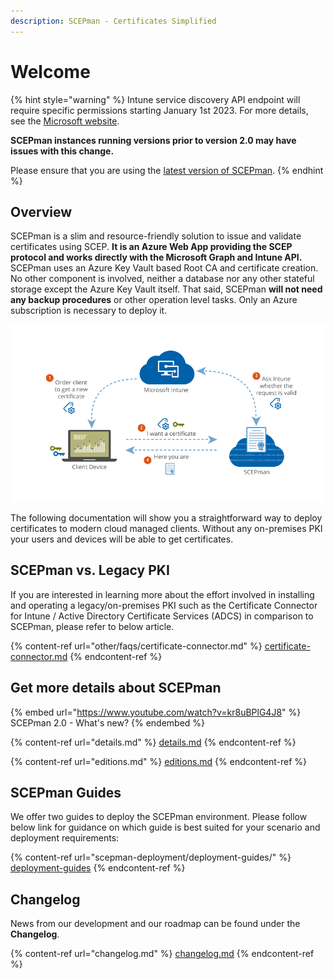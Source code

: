 ```yaml
---
description: SCEPman - Certificates Simplified
---
```


# Welcome

{% hint style="warning" %}
Intune service discovery API endpoint will require specific permissions starting January 1st 2023. For more details, see the [Microsoft website](https://aka.ms/mem-servicediscovery-api-blog).

**SCEPman instances running versions prior to version 2.0 may have issues with this change.**&#x20;

Please ensure that you are using the [latest version of SCEPman](scepman-configuration/optional/update-strategy.md).
{% endhint %}



## Overview

SCEPman is a slim and resource-friendly solution to issue and validate certificates using SCEP. **It is an Azure Web App providing the SCEP protocol and works directly with the Microsoft Graph and Intune API.** SCEPman uses an Azure Key Vault based Root CA and certificate creation. No other component is involved, neither a database nor any other stateful storage except the Azure Key Vault itself. That said, SCEPman **will not need any backup procedures** or other operation level tasks. Only an Azure subscription is necessary to deploy it.

![SCEP flow with Microsoft Intune](.gitbook/assets/scepman-flowchart.webp)

The following documentation will show you a straightforward way to deploy certificates to modern cloud managed clients. Without any on-premises PKI your users and devices will be able to get certificates.

## SCEPman vs. Legacy PKI

If you are interested in learning more about the effort involved in installing and operating a legacy/on-premises PKI such as the Certificate Connector for Intune / Active Directory Certificate Services (ADCS) in comparison to SCEPman, please refer to below article.&#x20;

{% content-ref url="other/faqs/certificate-connector.md" %}
[certificate-connector.md](other/faqs/certificate-connector.md)
{% endcontent-ref %}

## Get more details about SCEPman

{% embed url="https://www.youtube.com/watch?v=kr8uBPlG4J8" %}
SCEPman 2.0 - What's new?
{% endembed %}

{% content-ref url="details.md" %}
[details.md](details.md)
{% endcontent-ref %}

{% content-ref url="editions.md" %}
[editions.md](editions.md)
{% endcontent-ref %}

## SCEPman Guides

We offer two guides to deploy the SCEPman environment. Please follow below link for guidance on which guide is best suited for your scenario and deployment requirements:



{% content-ref url="scepman-deployment/deployment-guides/" %}
[deployment-guides](scepman-deployment/deployment-guides/)
{% endcontent-ref %}

## Changelog

News from our development and our roadmap can be found under the **Changelog**.

{% content-ref url="changelog.md" %}
[changelog.md](changelog.md)
{% endcontent-ref %}
